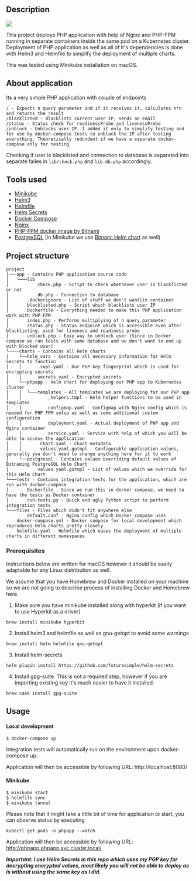 ## Description

![](files/demo.gif)

This project deploys PHP application with help of Nginx and PHP-FPM running in separate containers inside the same pod on a Kubernetes cluster. Deployment of PHP application as well as all of it's dependencies is done with Helm3 and Helmfile to simplify the deployment of multiple charts.

This was tested using Minikube installation on macOS.

## About application

Its a very simple PHP application with couple of endpoints

```
/ - Expects n query parameter and if it receives it, calculates n*n and returns the result
/blacklisted - Blacklists current user IP, sends an Email
/status - Status check for readinessProbe and livenessProbe
/unblock - Unblocks user IP. I added it only to simplify testing and for use by docker-compose tests to unblock the IP after testing everything. Theoretically redundant if we have a separate docker-compose only for testing
```

Checking if user is blacklisted and connection to database is separated into separate failes in `lib/check.php` and `lib.db.php` accordingly.

## Tools used
- [Minikube](https://github.com/kubernetes/minikube)
- [Helm3](https://github.com/helm/helm)
- [Helmfile](https://github.com/roboll/helmfile)
- [Helm Secrets](https://github.com/zendesk/helm-secrets)
- [Docker Compose](https://github.com/docker/compose)
- [Nginx](https://nginx.org/x)
- [PHP-FPM docker image by Bitnami](https://github.com/bitnami/bitnami-docker-php-fpm)
- [PostgreSQL](https://www.postgresql.org/) (in Minikube we use [Bitnami Helm chart](https://github.com/bitnami/charts/tree/master/bitnami/postgresql) as well)

## Project structure

```
project
│───app - Contains PHP application source code
│   └───lib
│           check.php - Script to check whethever user is blacklisted or not
│           db.php - Connection to database
│       .dockerignore - List of stuff we don't want│in container
│       blacklisted.php - Script which blacklists user IP
│       Dockerfile - Everything needed to make this PHP application work with PHP-FPM
│       index.php - Performs multiplying of n query parameter
│       status.php - Status endpoint which is accessible even after blacklisting, used for liveness and readiness probe
│       unblock.php - Easy way to unblock user (Since in Docker compose we run tests with same database and we don't want to end up with blocked user)
└────charts - Contains all Helm charts
│    └──helm_vars - Contains all necessary information for Helm Secrets to function
│    │      .sops.yaml - Our PGP key fingerprint which is used for encrypting secrets
│    │      secrets.yaml - Encrypted secrets
│    └──phpapp - Helm chart for deploying our PHP app to Kubernetes cluster
│    │  └───templates - All templates we are deploying for our PHP app
│    │          _helpers.tmpl - Helm helper functions to be used in templates
│    │          configmap.yaml - Configmap with Nginx config which is needed for PHP FPM setup as well as some additional custom configuration
│    │          deployment.yaml - Actual deployment of PHP app and Nginx container
│    │          service.yaml - Service with help of which you will be able to access the application
│    │       Chart.yaml - Chart metadata
│    │       values.yaml.gotmpl - Configurable application values, generally you don't need to change anything here for it to work
│    └──postgresql - Contains values overriding default values of Bitnaming PostgreSQL Helm Chart
│           values.yaml.gotmpl - List of values which we override for this Helm Chart
└───tests - Contains integration tests for the application, which are run with docker-compose
│       Dockerfile - Since we run this in docker compose, we need to have the tests as Docker container
│       run-tests.py - Quick and ugly Python script to perform integration tests
└───files - Files which didn't fit anywhere else
        default.conf - Nginx config which Docker compose uses
    docker-compose.yml - Docker compose for local development which reproduces Helm charts pretty closely
    helmfile.yaml - Helmfile which eases the deployment of multiple charts in different namespaces
```

### Prerequisites

Instructions below are written for macOS however it should be easily adaptable for any Linux distribution as well.

We assume that you have Homebrew and Docker installed on your machine so we are not going to describe process of installing Docker and Homebrew here.

1. Make sure you have minikube installed along with hyperkit (if you want to use Hyperkit as a driver)

`brew install minikube hyperkit`

2. Install helm3 and helmfile as well as gnu-getopt to avoid some warnings

`brew install helm helmfile gnu-getopt`

3. Install helm-secrets

`helm plugin install https://github.com/futuresimple/helm-secrets`

4. Install gpg-suite. This is not a required step, however if you are importing existing key it's much easier to have it installed.

`brew cask install gpg-suite`

## Usage

#### Local development

```
$ docker-compose up
```

Integration tests will automatically run on the environment upon docker-compose up.

Application will then be accessible by following URL: http://localhost:8080/

#### Minikube

```
$ minikube start
$ helmfile sync
$ minikube tunnel
```

Please note that it might take a little bit of time for application to start, you can observe status by executing
```
kubectl get pods -n phpapp --watch
```

Application will then be accessible by following URL:
http://phpapp.phpapp.svc.cluster.local/


***Important: I use Helm Secrets in this repo which uses my PGP key for decrypting encrypted values, most likely you will not be able to deploy as is without using the same key as I did.***
